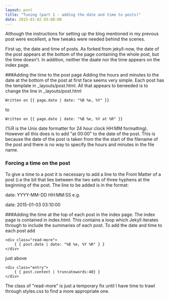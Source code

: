 ```yaml
---
layout: post
title: "Tuning (part 1 - adding the date and time to posts)"
date: 2015-01-02 03:00:00
---
```


Although the instructions for setting up the blog mentioned in my prevous post were excellent, a few tweaks were needed behind the scenes.

First up, the date and time of posts.  As forked from jekyll-now, the date of the post appears at the bottom of the page containing the whole post, but the time doesn't. In addition, neither the daate nor the time appears on the index page.

###Adding the time to the post page
Adding the hours and minutes to the date at the bottom of the post at first face seems very simple.  Each post has the template in _layouts/post.html.  All that appears to beneeded is to change the line in _layouts/post.html

    Written on {{ page.date | date: "%B %e, %Y" }}

to  

    Written on {{ page.date | date: "%B %e, %Y at %R" }}
    

(%R is the Unix date formatter for 24 hour clock HH:MM formatting).  However all this does is to add "at 00:00" to the date of the post.  This is because the date of the post is taken from the the start of the filename of the post and there is no way to specify the hours and minutes in the file name.

### Forcing a time on the post
To give a time to a post it is necessary to add a line to the Front Matter of a post (i.e the bit that lies between the two sets of three hyphens at the beginning of the post.  The line to be added is in the format:

date: YYYY-MM-DD HH:MM:SS
e.g.

date: 2015-01-03 03:10:00

###Adding the time at the top of each post in the index page.
The index page is contained in index.html.  This contains a loop which Jekyll iterates through to include the summaries of each post.  To add the date and time to each post add

    <div class="read-more">
        { { post.date | date: "%B %e, %Y %R" } }
    </div>
        
just above

    <div class="entry">
        { { post.content | truncatewords:40} }
    </div>
    
The class of "read-more" is just a temporary fix until I have time to trawl through styles.css to find a more appropriate one.
